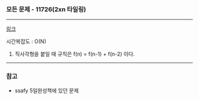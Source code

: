 ### 모든 문제 - 11726(2xn 타일링)
___

[링크](https://www.acmicpc.net/problem/11726)

시간복잡도 : O(N)

1. 직사각형을 붙일 때 규칙은 f(n) = f(n-1) + f(n-2) 이다.
 
___
### 참고  

* ssafy 5일완성책에 있던 문제
